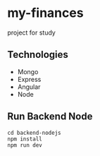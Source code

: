 # my-finances
project for study

## Technologies

- Mongo
- Express
- Angular
- Node

## Run Backend Node

    cd backend-nodejs
    npm install
    npm run dev